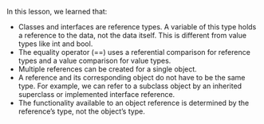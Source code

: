 In this lesson, we learned that:

- Classes and interfaces are reference types. A variable of this type holds a reference to the data, not the data itself. This is different from value types like int and bool.
- The equality operator (==) uses a referential comparison for reference types and a value comparison for value types.
- Multiple references can be created for a single object.
- A reference and its corresponding object do not have to be the same type. For example, we can refer to a subclass object by an inherited superclass or implemented interface reference.
- The functionality available to an object reference is determined by the reference’s type, not the object’s type.
